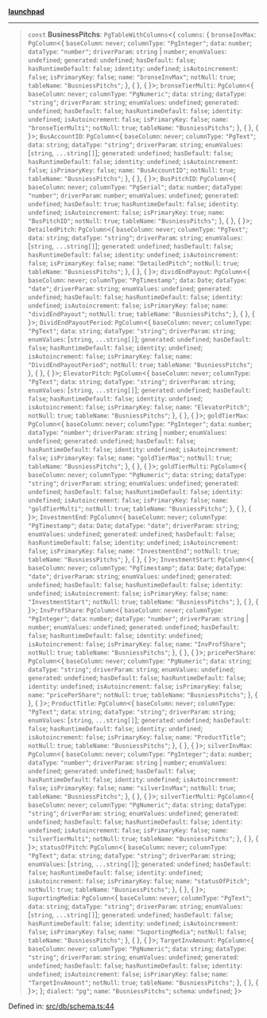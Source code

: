 [**launchpad**](index.md)

***

> `const` **BusinessPitchs**: `PgTableWithColumns`\<\{ `columns`: \{ `bronseInvMax`: `PgColumn`\<\{ `baseColumn`: `never`; `columnType`: `"PgInteger"`; `data`: `number`; `dataType`: `"number"`; `driverParam`: `string` \| `number`; `enumValues`: `undefined`; `generated`: `undefined`; `hasDefault`: `false`; `hasRuntimeDefault`: `false`; `identity`: `undefined`; `isAutoincrement`: `false`; `isPrimaryKey`: `false`; `name`: `"bronseInvMax"`; `notNull`: `true`; `tableName`: `"BusniessPitchs"`; \}, \{ \}, \{ \}\>; `bronseTierMulti`: `PgColumn`\<\{ `baseColumn`: `never`; `columnType`: `"PgNumeric"`; `data`: `string`; `dataType`: `"string"`; `driverParam`: `string`; `enumValues`: `undefined`; `generated`: `undefined`; `hasDefault`: `false`; `hasRuntimeDefault`: `false`; `identity`: `undefined`; `isAutoincrement`: `false`; `isPrimaryKey`: `false`; `name`: `"bronseTierMulti"`; `notNull`: `true`; `tableName`: `"BusniessPitchs"`; \}, \{ \}, \{ \}\>; `BusAccountID`: `PgColumn`\<\{ `baseColumn`: `never`; `columnType`: `"PgText"`; `data`: `string`; `dataType`: `"string"`; `driverParam`: `string`; `enumValues`: \[`string`, `...string[]`\]; `generated`: `undefined`; `hasDefault`: `false`; `hasRuntimeDefault`: `false`; `identity`: `undefined`; `isAutoincrement`: `false`; `isPrimaryKey`: `false`; `name`: `"BusAccountID"`; `notNull`: `true`; `tableName`: `"BusniessPitchs"`; \}, \{ \}, \{ \}\>; `BusPitchID`: `PgColumn`\<\{ `baseColumn`: `never`; `columnType`: `"PgSerial"`; `data`: `number`; `dataType`: `"number"`; `driverParam`: `number`; `enumValues`: `undefined`; `generated`: `undefined`; `hasDefault`: `true`; `hasRuntimeDefault`: `false`; `identity`: `undefined`; `isAutoincrement`: `false`; `isPrimaryKey`: `true`; `name`: `"BusPitchID"`; `notNull`: `true`; `tableName`: `"BusniessPitchs"`; \}, \{ \}, \{ \}\>; `DetailedPitch`: `PgColumn`\<\{ `baseColumn`: `never`; `columnType`: `"PgText"`; `data`: `string`; `dataType`: `"string"`; `driverParam`: `string`; `enumValues`: \[`string`, `...string[]`\]; `generated`: `undefined`; `hasDefault`: `false`; `hasRuntimeDefault`: `false`; `identity`: `undefined`; `isAutoincrement`: `false`; `isPrimaryKey`: `false`; `name`: `"DetailedPitch"`; `notNull`: `true`; `tableName`: `"BusniessPitchs"`; \}, \{ \}, \{ \}\>; `dividEndPayout`: `PgColumn`\<\{ `baseColumn`: `never`; `columnType`: `"PgTimestamp"`; `data`: `Date`; `dataType`: `"date"`; `driverParam`: `string`; `enumValues`: `undefined`; `generated`: `undefined`; `hasDefault`: `false`; `hasRuntimeDefault`: `false`; `identity`: `undefined`; `isAutoincrement`: `false`; `isPrimaryKey`: `false`; `name`: `"dividEndPayout"`; `notNull`: `true`; `tableName`: `"BusniessPitchs"`; \}, \{ \}, \{ \}\>; `DividEndPayoutPeriod`: `PgColumn`\<\{ `baseColumn`: `never`; `columnType`: `"PgText"`; `data`: `string`; `dataType`: `"string"`; `driverParam`: `string`; `enumValues`: \[`string`, `...string[]`\]; `generated`: `undefined`; `hasDefault`: `false`; `hasRuntimeDefault`: `false`; `identity`: `undefined`; `isAutoincrement`: `false`; `isPrimaryKey`: `false`; `name`: `"DividEndPayoutPeriod"`; `notNull`: `true`; `tableName`: `"BusniessPitchs"`; \}, \{ \}, \{ \}\>; `ElevatorPitch`: `PgColumn`\<\{ `baseColumn`: `never`; `columnType`: `"PgText"`; `data`: `string`; `dataType`: `"string"`; `driverParam`: `string`; `enumValues`: \[`string`, `...string[]`\]; `generated`: `undefined`; `hasDefault`: `false`; `hasRuntimeDefault`: `false`; `identity`: `undefined`; `isAutoincrement`: `false`; `isPrimaryKey`: `false`; `name`: `"ElevatorPitch"`; `notNull`: `true`; `tableName`: `"BusniessPitchs"`; \}, \{ \}, \{ \}\>; `goldTierMax`: `PgColumn`\<\{ `baseColumn`: `never`; `columnType`: `"PgInteger"`; `data`: `number`; `dataType`: `"number"`; `driverParam`: `string` \| `number`; `enumValues`: `undefined`; `generated`: `undefined`; `hasDefault`: `false`; `hasRuntimeDefault`: `false`; `identity`: `undefined`; `isAutoincrement`: `false`; `isPrimaryKey`: `false`; `name`: `"goldTierMax"`; `notNull`: `true`; `tableName`: `"BusniessPitchs"`; \}, \{ \}, \{ \}\>; `goldTierMulti`: `PgColumn`\<\{ `baseColumn`: `never`; `columnType`: `"PgNumeric"`; `data`: `string`; `dataType`: `"string"`; `driverParam`: `string`; `enumValues`: `undefined`; `generated`: `undefined`; `hasDefault`: `false`; `hasRuntimeDefault`: `false`; `identity`: `undefined`; `isAutoincrement`: `false`; `isPrimaryKey`: `false`; `name`: `"goldTierMulti"`; `notNull`: `true`; `tableName`: `"BusniessPitchs"`; \}, \{ \}, \{ \}\>; `InvestmentEnd`: `PgColumn`\<\{ `baseColumn`: `never`; `columnType`: `"PgTimestamp"`; `data`: `Date`; `dataType`: `"date"`; `driverParam`: `string`; `enumValues`: `undefined`; `generated`: `undefined`; `hasDefault`: `false`; `hasRuntimeDefault`: `false`; `identity`: `undefined`; `isAutoincrement`: `false`; `isPrimaryKey`: `false`; `name`: `"InvestmentEnd"`; `notNull`: `true`; `tableName`: `"BusniessPitchs"`; \}, \{ \}, \{ \}\>; `InvestmentStart`: `PgColumn`\<\{ `baseColumn`: `never`; `columnType`: `"PgTimestamp"`; `data`: `Date`; `dataType`: `"date"`; `driverParam`: `string`; `enumValues`: `undefined`; `generated`: `undefined`; `hasDefault`: `false`; `hasRuntimeDefault`: `false`; `identity`: `undefined`; `isAutoincrement`: `false`; `isPrimaryKey`: `false`; `name`: `"InvestmentStart"`; `notNull`: `true`; `tableName`: `"BusniessPitchs"`; \}, \{ \}, \{ \}\>; `InvProfShare`: `PgColumn`\<\{ `baseColumn`: `never`; `columnType`: `"PgInteger"`; `data`: `number`; `dataType`: `"number"`; `driverParam`: `string` \| `number`; `enumValues`: `undefined`; `generated`: `undefined`; `hasDefault`: `false`; `hasRuntimeDefault`: `false`; `identity`: `undefined`; `isAutoincrement`: `false`; `isPrimaryKey`: `false`; `name`: `"InvProfShare"`; `notNull`: `true`; `tableName`: `"BusniessPitchs"`; \}, \{ \}, \{ \}\>; `pricePerShare`: `PgColumn`\<\{ `baseColumn`: `never`; `columnType`: `"PgNumeric"`; `data`: `string`; `dataType`: `"string"`; `driverParam`: `string`; `enumValues`: `undefined`; `generated`: `undefined`; `hasDefault`: `false`; `hasRuntimeDefault`: `false`; `identity`: `undefined`; `isAutoincrement`: `false`; `isPrimaryKey`: `false`; `name`: `"pricePerShare"`; `notNull`: `true`; `tableName`: `"BusniessPitchs"`; \}, \{ \}, \{ \}\>; `ProductTitle`: `PgColumn`\<\{ `baseColumn`: `never`; `columnType`: `"PgText"`; `data`: `string`; `dataType`: `"string"`; `driverParam`: `string`; `enumValues`: \[`string`, `...string[]`\]; `generated`: `undefined`; `hasDefault`: `false`; `hasRuntimeDefault`: `false`; `identity`: `undefined`; `isAutoincrement`: `false`; `isPrimaryKey`: `false`; `name`: `"ProductTitle"`; `notNull`: `true`; `tableName`: `"BusniessPitchs"`; \}, \{ \}, \{ \}\>; `silverInvMax`: `PgColumn`\<\{ `baseColumn`: `never`; `columnType`: `"PgInteger"`; `data`: `number`; `dataType`: `"number"`; `driverParam`: `string` \| `number`; `enumValues`: `undefined`; `generated`: `undefined`; `hasDefault`: `false`; `hasRuntimeDefault`: `false`; `identity`: `undefined`; `isAutoincrement`: `false`; `isPrimaryKey`: `false`; `name`: `"silverInvMax"`; `notNull`: `true`; `tableName`: `"BusniessPitchs"`; \}, \{ \}, \{ \}\>; `silverTierMulti`: `PgColumn`\<\{ `baseColumn`: `never`; `columnType`: `"PgNumeric"`; `data`: `string`; `dataType`: `"string"`; `driverParam`: `string`; `enumValues`: `undefined`; `generated`: `undefined`; `hasDefault`: `false`; `hasRuntimeDefault`: `false`; `identity`: `undefined`; `isAutoincrement`: `false`; `isPrimaryKey`: `false`; `name`: `"silverTierMulti"`; `notNull`: `true`; `tableName`: `"BusniessPitchs"`; \}, \{ \}, \{ \}\>; `statusOfPitch`: `PgColumn`\<\{ `baseColumn`: `never`; `columnType`: `"PgText"`; `data`: `string`; `dataType`: `"string"`; `driverParam`: `string`; `enumValues`: \[`string`, `...string[]`\]; `generated`: `undefined`; `hasDefault`: `false`; `hasRuntimeDefault`: `false`; `identity`: `undefined`; `isAutoincrement`: `false`; `isPrimaryKey`: `false`; `name`: `"statusOfPitch"`; `notNull`: `true`; `tableName`: `"BusniessPitchs"`; \}, \{ \}, \{ \}\>; `SuportingMedia`: `PgColumn`\<\{ `baseColumn`: `never`; `columnType`: `"PgText"`; `data`: `string`; `dataType`: `"string"`; `driverParam`: `string`; `enumValues`: \[`string`, `...string[]`\]; `generated`: `undefined`; `hasDefault`: `false`; `hasRuntimeDefault`: `false`; `identity`: `undefined`; `isAutoincrement`: `false`; `isPrimaryKey`: `false`; `name`: `"SuportingMedia"`; `notNull`: `false`; `tableName`: `"BusniessPitchs"`; \}, \{ \}, \{ \}\>; `TargetInvAmount`: `PgColumn`\<\{ `baseColumn`: `never`; `columnType`: `"PgNumeric"`; `data`: `string`; `dataType`: `"string"`; `driverParam`: `string`; `enumValues`: `undefined`; `generated`: `undefined`; `hasDefault`: `false`; `hasRuntimeDefault`: `false`; `identity`: `undefined`; `isAutoincrement`: `false`; `isPrimaryKey`: `false`; `name`: `"TargetInvAmount"`; `notNull`: `true`; `tableName`: `"BusniessPitchs"`; \}, \{ \}, \{ \}\>; \}; `dialect`: `"pg"`; `name`: `"BusniessPitchs"`; `schema`: `undefined`; \}\>

Defined in: [src/db/schema.ts:44](https://github.com/victorbratov/launchpad/blob/2fb5c03d3b8a4ead86d4ea12df9db7edc90ac88e/src/db/schema.ts#L44)
